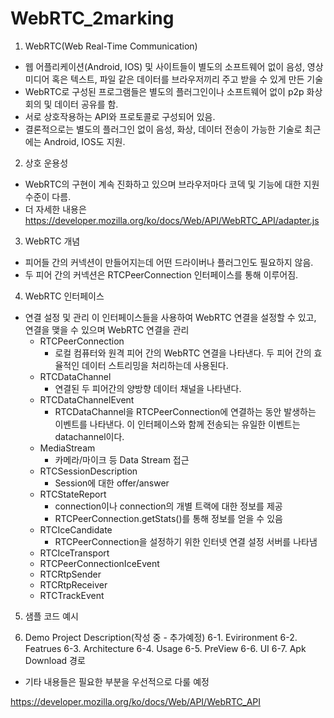 # WebRTC_2marking

1. WebRTC(Web Real-Time Communication)
  - 웹 어플리케이션(Android, IOS) 및 사이트들이 별도의 소프트웨어 없이 음성, 영상 미디어 혹은 텍스트, 파일 같은 데이터를 브라우저끼리 주고 받을 수 있게 만든 기술
  - WebRTC로 구성된 프로그램들은 별도의 플러그인이나 소프트웨어 없이 p2p 화상회의 및 데이터 공유를 함.
  - 서로 상호작용하는 API와 프로토콜로 구성되어 있음.
  - 결론적으로는 별도의 플러그인 없이 음성, 화상, 데이터 전송이 가능한 기술로 최근에는 Android, IOS도 지원.
  
2. 상호 운용성
  - WebRTC의 구현이 계속 진화하고 있으며 브라우저마다 코덱 및 기능에 대한 지원 수준이 다름.
  - 더 자세한 내용은 https://developer.mozilla.org/ko/docs/Web/API/WebRTC_API/adapter.js
  
3. WebRTC 개념 
  - 피어들 간의 커넥션이 만들어지는데 어떤 드라이버나 플러그인도 필요하지 않음.
  - 두 피어 간의 커넥션은 RTCPeerConnection 인터페이스를 통해 이루어짐. 

4. WebRTC 인터페이스
  - 연결 설정 및 관리
    이 인터페이스들을 사용하여 WebRTC 연결을 설정할 수 있고, 연결을 맺을 수 있으며 WebRTC 연결을 관리
    - RTCPeerConnection
      - 로컬 컴퓨터와 원격 피어 간의 WebRTC 연결을 나타낸다. 두 피어 간의 효율적인 데이터 스트리밍을 처리하는데 사용된다.
    - RTCDataChannel
      - 연결된 두 피어간의 양방향 데이터 채널을 나타낸다.
    - RTCDataChannelEvent
      - RTCDataChannel을 RTCPeerConnection에 연결하는 동안 발생하는 이벤트를 나타낸다. 이 인터페이스와 함께 전송되는 유일한 이벤트는 datachannel이다.
    - MediaStream
      - 카메라/마이크 등 Data Stream 접근
    - RTCSessionDescription
      - Session에 대한 offer/answer
    - RTCStateReport
      - connection이나 connection의 개별 트랙에 대한 정보를 제공
      - RTCPeerConnection.getStats()를 통해 정보를 얻을 수 있음
    - RTCIceCandidate
      - RTCPeerConnection을 설정하기 위한 인터넷 연결 설정 서버를 나타냄
    - RTCIceTransport
    - RTCPeerConnectionIceEvent
    - RTCRtpSender
    - RTCRtpReceiver
    - RTCTrackEvent

5. 샘플 코드 예시

6. Demo Project Description(작성 중 - 추가예정)
  6-1. Evirironment
  6-2. Featrues
  6-3. Architecture
  6-4. Usage
  6-5. PreView
  6-6. UI
  6-7. Apk Download 경로
  
* 기타 내용들은 필요한 부분을 우선적으로 다룰 예정

https://developer.mozilla.org/ko/docs/Web/API/WebRTC_API
